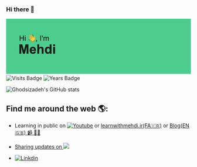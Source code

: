 ### Hi there 👋
![Header](header.png)
![Visits Badge](https://badges.pufler.dev/visits/ghodsizadeh/ghodsizadeh)
![Years Badge](https://badges.pufler.dev/years/ghodsizadeh)

![Ghodsizadeh's GitHub stats](https://github-readme-stats.vercel.app/api?username=ghodsizadeh&show_icons=true)


## Find me around the web 🌎: 
- Learning in public on [![Youtube](https://img.shields.io/badge/YouTube-FF0000?style=for-the-badge&logo=youtube&logoColor=white)](https://youtube.com/channel/UCF3v_GwH3Jg2c-V3hRwmcbg) or <a href="https://learnwithmehdi.ir">learnwithmehdi.ir(FA🇮🇷)</a>  or <a href="https://ghodsizadeh.github.io/blog/" >Blog(EN🇬🇧) 📹 ✍🏾

- Sharing updates on <a href="https://twitter.com/mghodsizadeh/"><img src='https://img.shields.io/badge/Twitter-1DA1F2?style=for-the-badge&logo=twitter&logoColor=white'/></a>

- [![Linkdin](https://img.shields.io/badge/LinkedIn-0077B5?style=for-the-badge&logo=linkedin&logoColor=white)](https://www.linkedin.com/in/mehdi-ghodsizadeh-27401252/)

<!-- [![Top Langs](https://github-readme-stats.vercel.app/api/top-langs/?username=ghodsizadeh)](https://github.com/anuraghazra/github-readme-stats) -->

<!--
**ghodsizadeh/ghodsizadeh** is a ✨ _special_ ✨ repository because its `README.md` (this file) appears on your GitHub profile.

Here are some ideas to get you started:

- 🔭 I’m currently working on ...
- 🌱 I’m currently learning ...
- 👯 I’m looking to collaborate on ...
- 🤔 I’m looking for help with ...
- 💬 Ask me about ...
- 📫 How to reach me: ...
- 😄 Pronouns: ...
- ⚡ Fun fact: ...
-->
